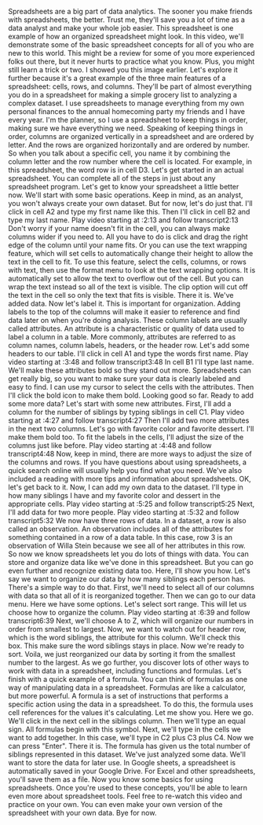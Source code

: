 

Spreadsheets are a big part of data analytics. The sooner you make friends with spreadsheets, the better. Trust me, they'll save you a lot of time as a data analyst and make your whole job easier. This spreadsheet is one example of how an organized spreadsheet might look. In this video, we'll demonstrate some of the basic spreadsheet concepts for all of you who are new to this world. This might be a review for some of you more experienced folks out there, but it never hurts to practice what you know. Plus, you might still learn a trick or two. I showed you this image earlier. Let's explore it further because it's a great example of the three main features of a spreadsheet: cells, rows, and columns. They'll be part of almost everything you do in a spreadsheet for making a simple grocery list to analyzing a complex dataset. I use spreadsheets to manage everything from my own personal finances to the annual homecoming party my friends and I have every year. I'm the planner, so I use a spreadsheet to keep things in order, making sure we have everything we need. Speaking of keeping things in order, columns are organized vertically in a spreadsheet and are ordered by letter. And the rows are organized horizontally and are ordered by number. So when you talk about a specific cell, you name it by combining the column letter and the row number where the cell is located. For example, in this spreadsheet, the word row is in cell D3. Let's get started in an actual spreadsheet. You can complete all of the steps in just about any spreadsheet program. Let's get to know your spreadsheet a little better now. We'll start with some basic operations. Keep in mind, as an analyst, you won't always create your own dataset. But for now, let's do just that. I'll click in cell A2 and type my first name like this. Then I'll click in cell B2 and type my last name.
Play video starting at :2:13 and follow transcript2:13
Don't worry if your name doesn't fit in the cell, you can always make columns wider if you need to. All you have to do is click and drag the right edge of the column until your name fits. Or you can use the text wrapping feature, which will set cells to automatically change their height to allow the text in the cell to fit. To use this feature, select the cells, columns, or rows with text, then use the format menu to look at the text wrapping options. It is automatically set to allow the text to overflow out of the cell. But you can wrap the text instead so all of the text is visible. The clip option will cut off the text in the cell so only the text that fits is visible. There it is. We've added data. Now let's label it. This is important for organization. Adding labels to the top of the columns will make it easier to reference and find data later on when you're doing analysis. These column labels are usually called attributes. An attribute is a characteristic or quality of data used to label a column in a table. More commonly, attributes are referred to as column names, column labels, headers, or the header row. Let's add some headers to our table. I'll click in cell A1 and type the words first name.
Play video starting at :3:48 and follow transcript3:48
In cell B1 I'll type last name. We'll make these attributes bold so they stand out more. Spreadsheets can get really big, so you want to make sure your data is clearly labeled and easy to find. I can use my cursor to select the cells with the attributes. Then I'll click the bold icon to make them bold. Looking good so far. Ready to add some more data? Let's start with some new attributes. First, I'll add a column for the number of siblings by typing siblings in cell C1.
Play video starting at :4:27 and follow transcript4:27
Then I'll add two more attributes in the next two columns. Let's go with favorite color and favorite dessert. I'll make them bold too. To fit the labels in the cells, I'll adjust the size of the columns just like before.
Play video starting at :4:48 and follow transcript4:48
Now, keep in mind, there are more ways to adjust the size of the columns and rows. If you have questions about using spreadsheets, a quick search online will usually help you find what you need. We've also included a reading with more tips and information about spreadsheets. OK, let's get back to it. Now, I can add my own data to the dataset. I'll type in how many siblings I have and my favorite color and dessert in the appropriate cells.
Play video starting at :5:25 and follow transcript5:25
Next, I'll add data for two more people.
Play video starting at :5:32 and follow transcript5:32
We now have three rows of data. In a dataset, a row is also called an observation. An observation includes all of the attributes for something contained in a row of a data table. In this case, row 3 is an observation of Willa Stein because we see all of her attributes in this row. So now we know spreadsheets let you do lots of things with data. You can store and organize data like we've done in this spreadsheet. But you can go even further and recognize existing data too. Here, I'll show you how. Let's say we want to organize our data by how many siblings each person has. There's a simple way to do that. First, we'll need to select all of our columns with data so that all of it is reorganized together. Then we can go to our data menu. Here we have some options. Let's select sort range. This will let us choose how to organize the column.
Play video starting at :6:39 and follow transcript6:39
Next, we'll choose A to Z, which will organize our numbers in order from smallest to largest. Now, we want to watch out for header row, which is the word siblings, the attribute for this column. We'll check this box. This make sure the word siblings stays in place. Now we're ready to sort. Voila, we just reorganized our data by sorting it from the smallest number to the largest. As we go further, you discover lots of other ways to work with data in a spreadsheet, including functions and formulas. Let's finish with a quick example of a formula. You can think of formulas as one way of manipulating data in a spreadsheet. Formulas are like a calculator, but more powerful. A formula is a set of instructions that performs a specific action using the data in a spreadsheet. To do this, the formula uses cell references for the values it's calculating. Let me show you. Here we go. We'll click in the next cell in the siblings column. Then we'll type an equal sign. All formulas begin with this symbol. Next, we'll type in the cells we want to add together. In this case, we'll type in C2 plus C3 plus C4. Now we can press "Enter". There it is. The formula has given us the total number of siblings represented in this dataset. We've just analyzed some data. We'll want to store the data for later use. In Google sheets, a spreadsheet is automatically saved in your Google Drive. For Excel and other spreadsheets, you'll save them as a file. Now you know some basics for using spreadsheets. Once you're used to these concepts, you'll be able to learn even more about spreadsheet tools. Feel free to re-watch this video and practice on your own. You can even make your own version of the spreadsheet with your own data. Bye for now.